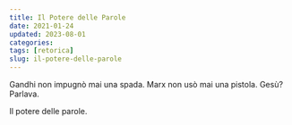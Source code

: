 ```yaml
---
title: Il Potere delle Parole
date: 2021-01-24
updated: 2023-08-01
categories:
tags: [retorica]
slug: il-potere-delle-parole
---
```


Gandhi non impugnò mai una spada. Marx non usò mai una pistola. Gesù? Parlava.

Il potere delle parole.
